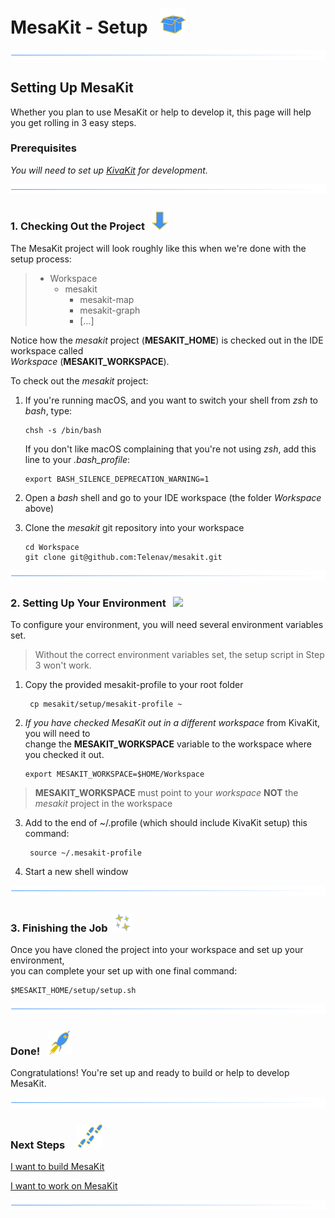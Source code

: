 # MesaKit - Setup   ![](../images/box-40.png)

![](../images/horizontal-line.png)

## Setting Up MesaKit

Whether you plan to use MesaKit or help to develop it, this page will help you get rolling in 3 easy steps.

### Prerequisites

*You will need to set up [KivaKit](https://github.com/Telenav/mesakit) for development.*

![](../images/horizontal-line.png)

### 1. Checking Out the Project  ![](../images/down-arrow-32.png)

The MesaKit project will look roughly like this when we're done with the setup process:
 
> * Workspace
>   * mesakit
>     * mesakit-map
>     * mesakit-graph
>     * [...]

Notice how the *mesakit* project (**MESAKIT_HOME**) is checked out in the IDE workspace called  
*Workspace* (**MESAKIT_WORKSPACE**).

To check out the *mesakit* project:

1. If you're running macOS, and you want to switch your shell from *zsh* to *bash*, type:

       chsh -s /bin/bash

   If you don't like macOS complaining that you're not using *zsh*, add this line to your *.bash_profile*:

       export BASH_SILENCE_DEPRECATION_WARNING=1

2. Open a *bash* shell and go to your IDE workspace (the folder *Workspace* above)
3. Clone the *mesakit* git repository into your workspace
   
       cd Workspace 
       git clone git@github.com:Telenav/mesakit.git

![](../images/horizontal-line.png)

### 2. Setting Up Your Environment   ![](https://kivakit.org/images/bluebook-32.png)

To configure your environment, you will need several environment variables set.

> Without the correct environment variables set, the setup script in Step 3 won't work.

1. Copy the provided mesakit-profile to your root folder 
   
        cp mesakit/setup/mesakit-profile ~

2.  *If you have checked MesaKit out in a different workspace* from KivaKit, you will need to  
    change the **MESAKIT_WORKSPACE** variable to the workspace where you checked it out.
    
        export MESAKIT_WORKSPACE=$HOME/Workspace

   > **MESAKIT_WORKSPACE** must point to your *workspace* **NOT** the *mesakit* project in the workspace

3. Add to the end of ~/.profile (which should include KivaKit setup) this command:

        source ~/.mesakit-profile

4. Start a new shell window

![](../images/horizontal-line.png)

### 3. Finishing the Job  ![](../images/stars-32.png)

Once you have cloned the project into your workspace and set up your environment,  
you can complete your set up with one final command:

    $MESAKIT_HOME/setup/setup.sh

![](../images/horizontal-line.png)

### Done!   ![](../images/rocket-40.png)

Congratulations! You're set up and ready to build or help to develop MesaKit.

![](../images/horizontal-line.png)

### Next Steps &nbsp; &nbsp;  ![](../images/footprints-40.png)

[I want to build MesaKit](building.md)

[I want to work on MesaKit](../developing/index.md)

![](../images/horizontal-line.png)
